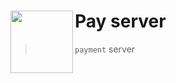# Pay server <img src="https://avatars.githubusercontent.com/u/149151221?s=200&v=4" height = 100 align = left>

> `payment` server
